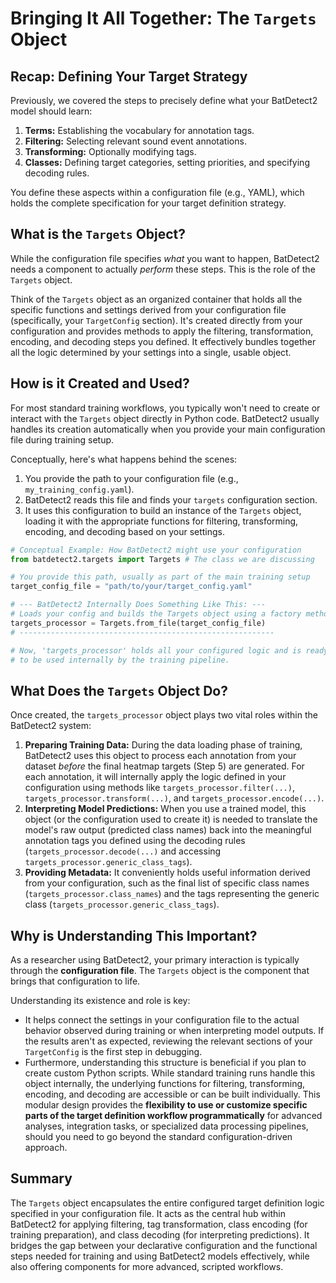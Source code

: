# Bringing It All Together: The `Targets` Object

## Recap: Defining Your Target Strategy

Previously, we covered the steps to precisely define what your BatDetect2 model should learn:

1.  **Terms:** Establishing the vocabulary for annotation tags.
2.  **Filtering:** Selecting relevant sound event annotations.
3.  **Transforming:** Optionally modifying tags.
4.  **Classes:** Defining target categories, setting priorities, and specifying decoding rules.

You define these aspects within a configuration file (e.g., YAML), which holds the complete specification for your target definition strategy.

## What is the `Targets` Object?

While the configuration file specifies _what_ you want to happen, BatDetect2 needs a component to actually _perform_ these steps.
This is the role of the `Targets` object.

Think of the `Targets` object as an organized container that holds all the specific functions and settings derived from your configuration file (specifically, your `TargetConfig` section).
It's created directly from your configuration and provides methods to apply the filtering, transformation, encoding, and decoding steps you defined.
It effectively bundles together all the logic determined by your settings into a single, usable object.

## How is it Created and Used?

For most standard training workflows, you typically won't need to create or interact with the `Targets` object directly in Python code.
BatDetect2 usually handles its creation automatically when you provide your main configuration file during training setup.

Conceptually, here's what happens behind the scenes:

1.  You provide the path to your configuration file (e.g., `my_training_config.yaml`).
2.  BatDetect2 reads this file and finds your `targets` configuration section.
3.  It uses this configuration to build an instance of the `Targets` object, loading it with the appropriate functions for filtering, transforming, encoding, and decoding based on your settings.

```python
# Conceptual Example: How BatDetect2 might use your configuration
from batdetect2.targets import Targets # The class we are discussing

# You provide this path, usually as part of the main training setup
target_config_file = "path/to/your/target_config.yaml"

# --- BatDetect2 Internally Does Something Like This: ---
# Loads your config and builds the Targets object using a factory method
targets_processor = Targets.from_file(target_config_file)
# ---------------------------------------------------------

# Now, 'targets_processor' holds all your configured logic and is ready
# to be used internally by the training pipeline.
```

## What Does the `Targets` Object Do?

Once created, the `targets_processor` object plays two vital roles within the BatDetect2 system:

1.  **Preparing Training Data:** During the data loading phase of training, BatDetect2 uses this object to process each annotation from your dataset _before_ the final heatmap targets (Step 5) are generated.
    For each annotation, it will internally apply the logic defined in your configuration using methods like `targets_processor.filter(...)`, `targets_processor.transform(...)`, and `targets_processor.encode(...)`.
2.  **Interpreting Model Predictions:** When you use a trained model, this object (or the configuration used to create it) is needed to translate the model's raw output (predicted class names) back into the meaningful annotation tags you defined using the decoding rules (`targets_processor.decode(...)` and accessing `targets_processor.generic_class_tags`).
3.  **Providing Metadata:** It conveniently holds useful information derived from your configuration, such as the final list of specific class names (`targets_processor.class_names`) and the tags representing the generic class (`targets_processor.generic_class_tags`).

## Why is Understanding This Important?

As a researcher using BatDetect2, your primary interaction is typically through the **configuration file**.
The `Targets` object is the component that brings that configuration to life.

Understanding its existence and role is key:

- It helps connect the settings in your configuration file to the actual behavior observed during training or when interpreting model outputs.
  If the results aren't as expected, reviewing the relevant sections of your `TargetConfig` is the first step in debugging.
- Furthermore, understanding this structure is beneficial if you plan to create custom Python scripts.
  While standard training runs handle this object internally, the underlying functions for filtering, transforming, encoding, and decoding are accessible or can be built individually.
  This modular design provides the **flexibility to use or customize specific parts of the target definition workflow programmatically** for advanced analyses, integration tasks, or specialized data processing pipelines, should you need to go beyond the standard configuration-driven approach.

## Summary

The `Targets` object encapsulates the entire configured target definition logic specified in your configuration file.
It acts as the central hub within BatDetect2 for applying filtering, tag transformation, class encoding (for training preparation), and class decoding (for interpreting predictions).
It bridges the gap between your declarative configuration and the functional steps needed for training and using BatDetect2 models effectively, while also offering components for more advanced, scripted workflows.
